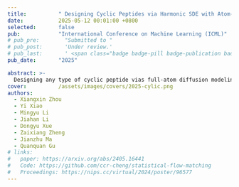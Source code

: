 ```yaml
---
title:          " Designing Cyclic Peptides via Harmonic SDE with Atom-Bond Modeling "
date:           2025-05-12 00:01:00 +0800
selected:       false
pub:            "International Conference on Machine Learning (ICML)"
# pub_pre:        "Submitted to "
# pub_post:       'Under review.'
# pub_last:       ' <span class="badge badge-pill badge-publication badge-success">Spotlight</span>'
pub_date:       "2025"

abstract: >-
  Designing any type of cyclic peptide vias full-atom diffusion modeling.
cover:          /assets/images/covers/2025-cylic.png
authors:
  - Xiangxin Zhou
  - Yi Xiao
  - Mingyu Li
  - Jiahan Li
  - Dongyu Xue
  - Zaixiang Zheng
  - Jianzhu Ma
  - Quanquan Gu
# links:
#   paper: https://arxiv.org/abs/2405.16441
#   Code: https://github.com/ccr-cheng/statistical-flow-matching
#   Proceedings: https://nips.cc/virtual/2024/poster/96577
---
```

